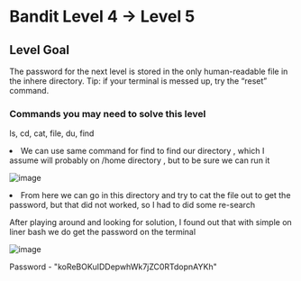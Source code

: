 # Bandit Level 4 → Level 5 #

## Level Goal ##
<p>The password for the next level is stored in the only human-readable file in the inhere directory. Tip: if your terminal is messed up, try the “reset” command.</p>

### Commands you may need to solve this level  ###
ls, cd, cat, file, du, find

<li>We can use same command for find to find our directory , which I assume will probably on /home directory , but to be sure we can run it </li>

![image](https://user-images.githubusercontent.com/85706972/155692443-70e81466-4671-488d-b673-a51099911a4f.png)


<li>From here we can go in this directory and try to cat the file out to get the password, but that did not worked, so I had to did some re-search</li>
<p>After playing around and looking for solution, I found out that with simple on liner bash we do get the password on the terminal</p>

![image](https://user-images.githubusercontent.com/85706972/155692877-c0c7497d-84f9-4ae9-b434-12450e0c0fc7.png)

Password - "koReBOKuIDDepwhWk7jZC0RTdopnAYKh"
